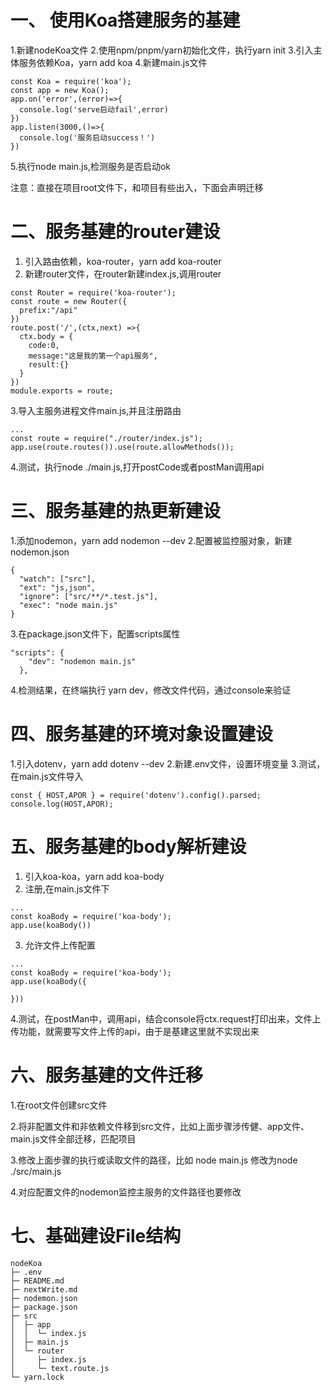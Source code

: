 # 一、 使用Koa搭建服务的基建

1.新建nodeKoa文件
2.使用npm/pnpm/yarn初始化文件，执行yarn init
3.引入主体服务依赖Koa，yarn add koa
4.新建main.js文件
```
const Koa = require('koa');
const app = new Koa();
app.on('error',(error)=>{
  console.log('serve启动fail',error)
})
app.listen(3000,()=>{
  console.log('服务启动success！')
})
```
5.执行node main.js,检测服务是否启动ok

注意：直接在项目root文件下，和项目有些出入，下面会声明迁移

# 二、服务基建的router建设
1. 引入路由依赖，koa-router，yarn add koa-router
2. 新建router文件，在router新建index.js,调用router
```
const Router = require('koa-router');
const route = new Router({
  prefix:"/api"
})
route.post('/',(ctx,next) =>{
  ctx.body = {
    code:0,
    message:"这是我的第一个api服务",
    result:{}
  }
})
module.exports = route;
```
3.导入主服务进程文件main.js,并且注册路由
```
...
const route = require("./router/index.js");
app.use(route.routes()).use(route.allowMethods());
```
4.测试，执行node ./main.js,打开postCode或者postMan调用api

# 三、服务基建的热更新建设
1.添加nodemon，yarn add nodemon --dev
2.配置被监控服对象，新建nodemon.json
```
{
  "watch": ["src"],
  "ext": "js,json",
  "ignore": ["src/**/*.test.js"],
  "exec": "node main.js"
}
```
3.在package.json文件下，配置scripts属性
```
"scripts": {
    "dev": "nodemon main.js"
  },
```
4.检测结果，在终端执行 yarn dev，修改文件代码，通过console来验证

# 四、服务基建的环境对象设置建设
1.引入dotenv，yarn add dotenv --dev
2.新建.env文件，设置环境变量
3.测试，在main.js文件导入
```
const { HOST,APOR } = require('dotenv').config().parsed;
console.log(HOST,APOR);
```
# 五、服务基建的body解析建设
1. 引入koa-koa，yarn add koa-body
2. 注册,在main.js文件下
```
...
const koaBody = require('koa-body');
app.use(koaBody())
```
3. 允许文件上传配置
```
...
const koaBody = require('koa-body');
app.use(koaBody({

}))
```
4.测试，在postMan中，调用api，结合console将ctx.request打印出来，文件上传功能，就需要写文件上传的api，由于是基建这里就不实现出来

# 六、服务基建的文件迁移
1.在root文件创建src文件

2.将非配置文件和非依赖文件移到src文件，比如上面步骤涉传健、app文件、main.js文件全部迁移，匹配项目

3.修改上面步骤的执行或读取文件的路径，比如 node main.js 修改为node ./src/main.js

4.对应配置文件的nodemon监控主服务的文件路径也要修改

# 七、基础建设File结构
```
nodeKoa
├─ .env
├─ README.md
├─ nextWrite.md
├─ nodemon.json
├─ package.json
├─ src
│  ├─ app
│  │  └─ index.js
│  ├─ main.js
│  └─ router
│     ├─ index.js
│     └─ text.route.js
└─ yarn.lock

```